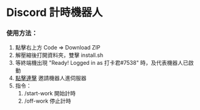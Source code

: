 # Discord 計時機器人

### 使用方法：

1. 點擊右上方 Code => Download ZIP
2. 解壓縮後打開資料夾，雙擊 install.sh
3. 等終端機出現 "Ready! Logged in as 打卡君#7538" 時，及代表機器人已啟動
4. [點擊連擊](https://discord.com/api/oauth2/authorize?client_id=1175426949959663666&permissions=67584&scope=bot%20applications.commands) 邀請機器人進伺服器
5. 指令：
   1. /start-work 開始計時
   2. /off-work 停止計時
